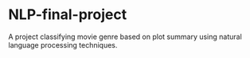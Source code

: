 # NLP-final-project

A project classifying movie genre based on plot summary using natural language processing techniques. 
